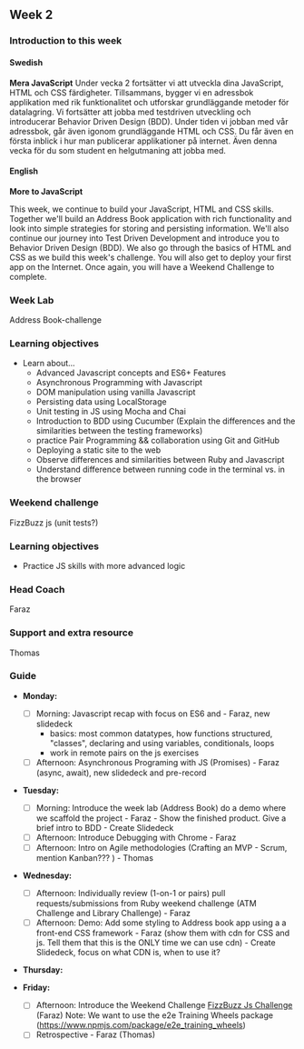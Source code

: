 ## Week 2
### Introduction to this week

#### Swedish
**Mera JavaScript**
Under vecka 2 fortsätter vi att utveckla dina JavaScript, HTML och CSS färdigheter. Tillsammans, bygger vi en adressbok applikation med rik funktionalitet och utforskar grundläggande metoder för datalagring. Vi fortsätter att jobba med testdriven utveckling och introducerar Behavior Driven Design (BDD). Under tiden vi jobban med vår adressbok, går även igonom grundläggande HTML och CSS. Du får även en första inblick i hur man publicerar applikationer på internet. Även denna vecka för du som student en helgutmaning att jobba med.

#### English
**More to JavaScript**

This week, we continue to build your JavaScript, HTML and CSS skills. Together we'll build an Address Book application with rich functionality and look into simple strategies for storing and persisting information. We'll also continue our journey into Test Driven Development and introduce you to Behavior Driven Design (BDD). We also go through the basics of HTML and CSS as we build this week's challenge. You will also get to deploy your first app on the Internet. Once again, you will have a Weekend Challenge to complete.

### Week Lab
Address Book-challenge

### Learning objectives
* Learn about...
  - Advanced Javascript concepts and ES6+ Features
  - Asynchronous Programming with Javascript
  - DOM manipulation using vanilla Javascript
  - Persisting data using LocalStorage
  - Unit testing in JS using Mocha and Chai
  - Introduction to BDD using Cucumber (Explain the differences and the similarities between the testing frameworks)
  - practice Pair Programming && collaboration using Git and GitHub
  - Deploying a static site to the web
  - Observe differences and similarities between Ruby and Javascript
  - Understand difference between running code in the terminal vs. in the browser

### Weekend challenge
FizzBuzz js (unit tests?)

### Learning objectives
- Practice JS skills with more advanced logic

### Head Coach 
Faraz

### Support and extra resource
Thomas

### Guide
- **Monday:**
  - [ ] Morning: Javascript recap with focus on ES6 and  - Faraz, new slidedeck 
    - basics: most common datatypes, how functions structured, "classes", declaring and using variables, conditionals, loops
    - work in remote pairs on the js exercises
  - [ ] Afternoon: Asynchronous Programing with JS (Promises) - Faraz (async, await), new slidedeck and pre-record 
  
- **Tuesday:**
  - [ ] Morning: Introduce the week lab (Address Book) do a demo where we scaffold the project - Faraz - Show the finished product. Give a brief intro to BDD - Create Slidedeck
  - [ ] Afternoon: Introduce Debugging with Chrome - Faraz
  - [ ] Afternoon: Intro on Agile methodologies (Crafting an MVP - Scrum, mention Kanban??? ) - Thomas
  
- **Wednesday:**
  - [ ] Afternoon: Individually review (1-on-1 or pairs) pull requests/submissions from Ruby weekend challenge (ATM Challenge and Library Challenge) - Faraz 
   - [ ] Afternoon: Demo: Add some styling to Address book app using a a front-end CSS framework - Faraz (show them with cdn for CSS and js. Tell them that this is the ONLY time we can use cdn) - Create Slidedeck, focus on what CDN is, when to use it?
   
- **Thursday:**


 
- **Friday:**
 
  - [ ] Afternoon: Introduce the Weekend Challenge [FizzBuzz Js Challenge ](../miscellaneous/assessments/week_2_assessment.md) (Faraz) Note: We want to use the e2e Training Wheels package (https://www.npmjs.com/package/e2e_training_wheels)
  - [ ] Retrospective - Faraz (Thomas)
